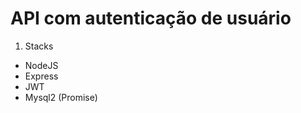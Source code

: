 # API com autenticação de usuário

1. Stacks

  - NodeJS
  - Express
  - JWT
  - Mysql2 (Promise)


